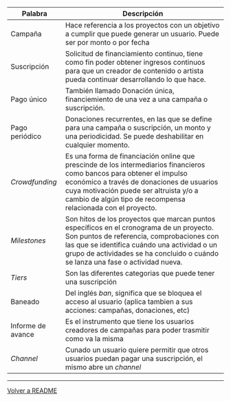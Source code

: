 | Palabra        | Descripción                                                                                                                                                                                                                                                                    |
| -------------- | ------------------------------------------------------------------------------------------------------------------------------------------------------------------------------------------------------------------------------------------------------------------------------ |
| Campaña        | Hace referencia a los proyectos con un objetivo a cumplir que puede generar un usuario. Puede ser por monto o por fecha                                                                                                                                                                                                                 |
| Suscripción    | Solicitud de financiamiento continuo, tiene como fin poder obtener ingresos continuos para que un creador de contenido o artista pueda continuar desarrollando lo que hace.|
| Pago único      | También llamado Donación única, financiemiento de una vez a una campaña o suscripción.|
| Pago periódico  | Donaciones recurrentes, en las que se define para una campaña o suscripción, un monto y una periodicidad. Se puede deshabilitar en cualquier momento.|1
| _Crowdfunding_ | Es una forma de financiación online que prescinde de los intermediarios financieros como bancos para obtener el impulso económico a través de donaciones de usuarios cuya motivación puede ser altruista y/o a cambio de algún tipo de recompensa relacionada con el proyecto. |
| _Milestones_   | Son hitos de los proyectos que marcan puntos específicos en el cronograma de un proyecto. Son puntos de referencia, comprobaciones con las que se identifica cuándo una actividad o un grupo de actividades se ha concluido o cuándo se lanza una fase o actividad nueva.      |
| _Tiers_        | Son las diferentes categorias que puede tener una suscripción                                                                                                                                                                                                                  |
| Baneado        | Del inglés _ban_, significa que se bloquea el acceso al usuario (aplica tambien a sus acciones: campañas, donaciones, etc)   
| Informe de avance| Es el instrumento que tiene los usuarios creadores de campañas para poder trasmitir como va la misma                                                                                                                                                                                                           |
| _Channel_        | Cunado un usuario quiere permitir que otros usuarios puedan pagar una suscripción, el mismo abre un _channel_                                                                                                                                                                                                             |
<hr>

[Volver a README](../README.md)                                                                                                                                         
